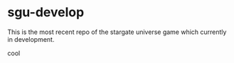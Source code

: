 # sgu-develop
This is the most recent repo of the stargate universe game which currently in development.

cool
